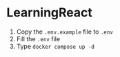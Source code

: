 # LearningReact

1. Copy the `.env.example` file to `.env`  
2. Fill the `.env` file  
3. Type `docker compose up -d`